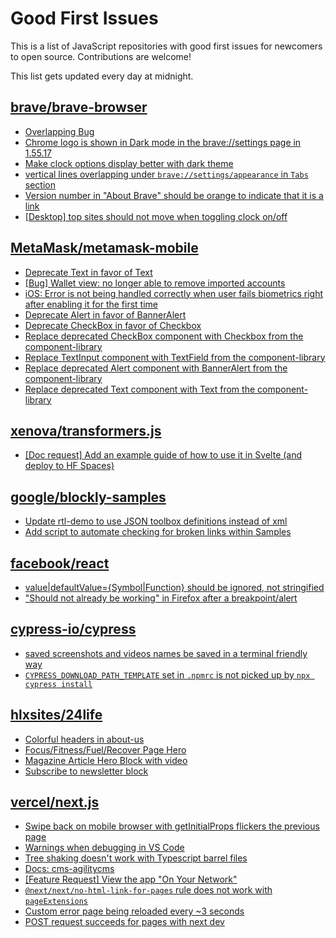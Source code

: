 # Good First Issues

This is a list of JavaScript repositories with good first issues for newcomers to open source. Contributions are welcome!

This list gets updated every day at midnight.

## [brave/brave-browser](https://github.com/brave/brave-browser)

- [Overlapping Bug](https://github.com/brave/brave-browser/issues/32399)
- [Chrome logo is shown in Dark mode in the brave://settings page in 1.55.17 ](https://github.com/brave/brave-browser/issues/31355)
- [Make clock options display better with dark theme](https://github.com/brave/brave-browser/issues/12061)
- [vertical lines overlapping under `brave://settings/appearance` in `Tabs` section](https://github.com/brave/brave-browser/issues/30100)
- [Version number in "About Brave" should be orange to indicate that it is a link](https://github.com/brave/brave-browser/issues/26040)
- [[Desktop] top sites should not move when toggling clock on/off](https://github.com/brave/brave-browser/issues/11484)

## [MetaMask/metamask-mobile](https://github.com/MetaMask/metamask-mobile)

- [Deprecate Text in favor of Text](https://github.com/MetaMask/metamask-mobile/issues/6888)
- [[Bug] Wallet view: no longer able to remove imported accounts ](https://github.com/MetaMask/metamask-mobile/issues/6985)
- [iOS: Error is not being handled correctly when user fails biometrics right after enabling it for the first time](https://github.com/MetaMask/metamask-mobile/issues/6028)
- [Deprecate Alert in favor of BannerAlert](https://github.com/MetaMask/metamask-mobile/issues/6890)
- [Deprecate CheckBox in favor of Checkbox](https://github.com/MetaMask/metamask-mobile/issues/6885)
- [Replace deprecated CheckBox component with Checkbox from the component-library](https://github.com/MetaMask/metamask-mobile/issues/6882)
- [Replace TextInput component with TextField from the component-library](https://github.com/MetaMask/metamask-mobile/issues/6891)
- [Replace deprecated Alert component with BannerAlert from the component-library](https://github.com/MetaMask/metamask-mobile/issues/6889)
- [Replace deprecated Text component with Text from the component-library](https://github.com/MetaMask/metamask-mobile/issues/6887)

## [xenova/transformers.js](https://github.com/xenova/transformers.js)

- [[Doc request] Add an example guide of how to use it in Svelte (and deploy to HF Spaces)](https://github.com/xenova/transformers.js/issues/171)

## [google/blockly-samples](https://github.com/google/blockly-samples)

- [Update rtl-demo to use JSON toolbox definitions instead of xml](https://github.com/google/blockly-samples/issues/1263)
- [Add script to automate checking for broken links within Samples](https://github.com/google/blockly-samples/issues/697)

## [facebook/react](https://github.com/facebook/react)

- [value|defaultValue={Symbol|Function} should be ignored, not stringified](https://github.com/facebook/react/issues/11734)
- ["Should not already be working" in Firefox after a breakpoint/alert](https://github.com/facebook/react/issues/17355)

## [cypress-io/cypress](https://github.com/cypress-io/cypress)

- [ saved screenshots and videos names be saved in a terminal friendly way](https://github.com/cypress-io/cypress/issues/23510)
- [`CYPRESS_DOWNLOAD_PATH_TEMPLATE` set in `.npmrc` is not picked up by `npx cypress install`](https://github.com/cypress-io/cypress/issues/23013)

## [hlxsites/24life](https://github.com/hlxsites/24life)

- [Colorful headers in about-us](https://github.com/hlxsites/24life/issues/15)
- [Focus/Fitness/Fuel/Recover Page Hero](https://github.com/hlxsites/24life/issues/35)
- [Magazine Article Hero Block with video](https://github.com/hlxsites/24life/issues/31)
- [Subscribe to newsletter block](https://github.com/hlxsites/24life/issues/17)

## [vercel/next.js](https://github.com/vercel/next.js)

- [Swipe back on mobile browser with getInitialProps flickers the previous page](https://github.com/vercel/next.js/issues/10465)
- [Warnings when debugging in VS Code](https://github.com/vercel/next.js/issues/24349)
- [Tree shaking doesn't work with Typescript barrel files](https://github.com/vercel/next.js/issues/12557)
- [Docs: cms-agilitycms](https://github.com/vercel/next.js/issues/52867)
- [[Feature Request] View the app "On Your Network"](https://github.com/vercel/next.js/issues/11367)
- [`@next/next/no-html-link-for-pages` rule does not work with `pageExtensions`](https://github.com/vercel/next.js/issues/53473)
- [Custom error page being reloaded every ~3 seconds](https://github.com/vercel/next.js/issues/10024)
- [POST request succeeds for pages with next dev](https://github.com/vercel/next.js/issues/38863)

